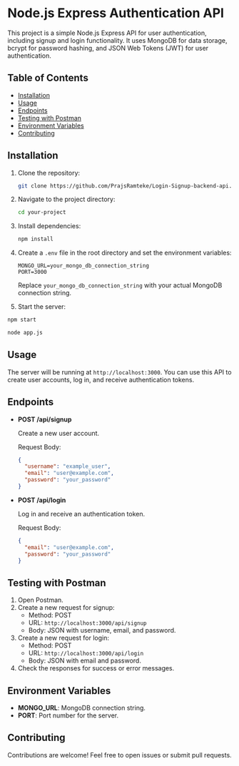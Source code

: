 # Node.js Express Authentication API

This project is a simple Node.js Express API for user authentication, including signup and login functionality. It uses MongoDB for data storage, bcrypt for password hashing, and JSON Web Tokens (JWT) for user authentication.

## Table of Contents

- [Installation](#installation)
- [Usage](#usage)
- [Endpoints](#endpoints)
- [Testing with Postman](#testing-with-postman)
- [Environment Variables](#environment-variables)
- [Contributing](#contributing)

## Installation

1. Clone the repository:

   ```bash
   git clone https://github.com/PrajsRamteke/Login-Signup-backend-api.git
   ```

2. Navigate to the project directory:

   ```bash
   cd your-project
   ```

3. Install dependencies:

   ```bash
   npm install
   ```

4. Create a `.env` file in the root directory and set the environment variables:

   ```plaintext
   MONGO_URL=your_mongo_db_connection_string
   PORT=3000
   ```

   Replace `your_mongo_db_connection_string` with your actual MongoDB connection string.

5. Start the server:
  ```bash
  npm start
   ```
   ```bash
   node app.js 
   ```

## Usage

The server will be running at `http://localhost:3000`. You can use this API to create user accounts, log in, and receive authentication tokens.

## Endpoints

- **POST /api/signup**

  Create a new user account.

  Request Body:

  ```json
  {
    "username": "example_user",
    "email": "user@example.com",
    "password": "your_password"
  }
  ```

- **POST /api/login**

  Log in and receive an authentication token.

  Request Body:

  ```json
  {
    "email": "user@example.com",
    "password": "your_password"
  }
  ```

## Testing with Postman

1. Open Postman.
2. Create a new request for signup:
   - Method: POST
   - URL: `http://localhost:3000/api/signup`
   - Body: JSON with username, email, and password.
3. Create a new request for login:
   - Method: POST
   - URL: `http://localhost:3000/api/login`
   - Body: JSON with email and password.
4. Check the responses for success or error messages.

## Environment Variables

- **MONGO_URL**: MongoDB connection string.
- **PORT**: Port number for the server.

## Contributing

Contributions are welcome! Feel free to open issues or submit pull requests.
